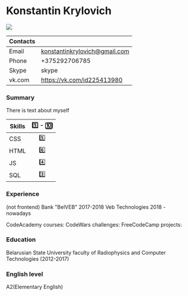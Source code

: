 # Konstantin Krylovich

![](https://avatars1.githubusercontent.com/u/22011726?s=300&u=7b8764feb250dc5e3cf8776e4a612275971797df&v=4)

| Contacts| |
| ------ | ------ |
| Email | konstantinkrylovich@gmail.com |
| Phone | +375292706785 |
| Skype | skype |
| vk.com | https://vk.com/id225413980 |

### Summary
There is text about myself

|  Skills|:one: - :keycap_ten: |
| ------ | :------: |
| CSS | :five: |
| HTML | :six: |
| JS | :four:|
| SQL | :three: |

### Experience

(not frontend)
Bank "BelVEB" 2017-2018
Veb Technologies 2018 - nowadays

CodeAcademy courses:
CodeWars challenges:
FreeCodeCamp projects:

### Education
Belarusian State University faculty of Radiophysics and Computer Technologies (2012-2017)

### English level
A2(Elementary English)